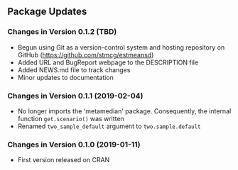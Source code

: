 Package Updates
---------------

### Changes in Version 0.1.2 (TBD)

-   Begun using Git as a version-control system and hosting repository
    on GitHub (<https://github.com/stmcg/estmeansd>)
-   Added URL and BugReport webpage to the DESCRIPTION file
-   Added NEWS.md file to track changes
-   Minor updates to documentation

### Changes in Version 0.1.1 (2019-02-04)

-   No longer imports the 'metamedian' package. Consequently, the
    internal function `get.scenario()` was written
-   Renamed `two_sample_default` argument to `two.sample.default`

### Changes in Version 0.1.0 (2019-01-11)

-   First version released on CRAN
